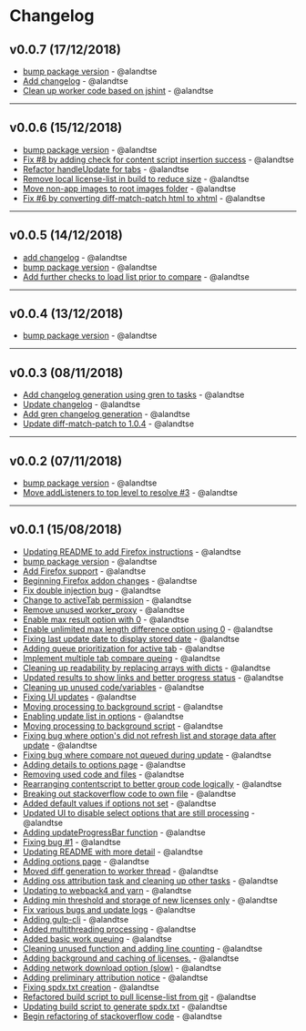 # Changelog

## v0.0.7 (17/12/2018)
- [bump package version](https://github.com/alandtse/spdx-diff/commit/7879544241faa77d03755c86dac79ae887c406ce) - @alandtse
- [Add changelog](https://github.com/alandtse/spdx-diff/commit/7dafbfd1a38bb2429c28179627386fd73247f93d) - @alandtse
- [Clean up worker code based on jshint](https://github.com/alandtse/spdx-diff/commit/0c3017d3fe69a262d1633a6fe3b17ec35bad563c) - @alandtse

---

## v0.0.6 (15/12/2018)
- [bump package version](https://github.com/alandtse/spdx-diff/commit/764b548ec6b4a2b7bc9f56aaa3ba99fc18259258) - @alandtse
- [Fix #8 by adding check for content script insertion success](https://github.com/alandtse/spdx-diff/commit/e73071dfce0a245c7b711d928cbc4aa89321768a) - @alandtse
- [Refactor handleUpdate for tabs](https://github.com/alandtse/spdx-diff/commit/fcdbe90ba2dbe6ac7f0d0d6aacbd02fcd76fa659) - @alandtse
- [Remove local license-list in build to reduce size](https://github.com/alandtse/spdx-diff/commit/892473340a23d6a81b6bc2a201edbe72cc9d9428) - @alandtse
- [Move non-app images to root images folder](https://github.com/alandtse/spdx-diff/commit/1fe8e73a66ba08c64597c13a7877cf53864b5f22) - @alandtse
- [Fix #6 by converting diff-match-patch html to xhtml](https://github.com/alandtse/spdx-diff/commit/f494833593768a722494f02e8bea3906a97505e9) - @alandtse

---

## v0.0.5 (14/12/2018)
- [add changelog](https://github.com/alandtse/spdx-diff/commit/a2bf6815d8aeae4f1dbb9d126c82aeeb01098893) - @alandtse
- [bump package version](https://github.com/alandtse/spdx-diff/commit/5f7960f5da6aa1349ff1db8d61ea84daed5fc47a) - @alandtse
- [Add further checks to load list prior to compare](https://github.com/alandtse/spdx-diff/commit/4ef3a51cf2fa3c463ecc404da0d5fb3add5643eb) - @alandtse

---

## v0.0.4 (13/12/2018)
- [bump package version](https://github.com/alandtse/spdx-diff/commit/ae87d1a52ac6c49b040702ab89f4bfed78f70a09) - @alandtse

---

## v0.0.3 (08/11/2018)
- [Add changelog generation using gren to tasks](https://github.com/alandtse/spdx-diff/commit/39de01e47974b7924eb812240309891e791cef41) - @alandtse
- [Update changelog](https://github.com/alandtse/spdx-diff/commit/05a3799e188995c2f8cb1de09d6d84e4e0841155) - @alandtse
- [Add gren changelog generation](https://github.com/alandtse/spdx-diff/commit/f07bb8d376e3ee53a00b34abd83652abdf80cb7b) - @alandtse
- [Update diff-match-patch to 1.0.4](https://github.com/alandtse/spdx-diff/commit/28c50fd3b637f93581b257978bc4cd4db7eee6c4) - @alandtse

---

## v0.0.2 (07/11/2018)
- [bump package version](https://github.com/alandtse/spdx-diff/commit/33529dfd54ee3725004a9e4ad7c9ece2a309b68f) - @alandtse
- [Move addListeners to top level to resolve #3](https://github.com/alandtse/spdx-diff/commit/555da1c90c5d8b8ebca62639edcdc33f921575e6) - @alandtse

---

## v0.0.1 (15/08/2018)
- [Updating README to add Firefox instructions](https://github.com/alandtse/spdx-diff/commit/3085e495909da2f19423c9500b922c318ca28435) - @alandtse
- [bump package version](https://github.com/alandtse/spdx-diff/commit/18551e64520ce5abe13a11ad867fa6e70e32d2a3) - @alandtse
- [Add Firefox support](https://github.com/alandtse/spdx-diff/commit/4451b2a9df35a235f1353fc0521cff2c94396b87) - @alandtse
- [Beginning Firefox addon changes](https://github.com/alandtse/spdx-diff/commit/1c34f78be38ebc3e946924ced749a3de756f3f55) - @alandtse
- [Fix double injection bug](https://github.com/alandtse/spdx-diff/commit/3db9922e72b14983d725dba964789cf7327dee09) - @alandtse
- [Change to activeTab permission](https://github.com/alandtse/spdx-diff/commit/ae60e3e65a6529f565789971e16131b81a2fe7dd) - @alandtse
- [Remove unused worker_proxy](https://github.com/alandtse/spdx-diff/commit/a4ea3395f166e0b7b3f63633ffcc869bf60ddd8b) - @alandtse
- [Enable max result option with 0](https://github.com/alandtse/spdx-diff/commit/036b3b0a2b956d140fa0145bd9b95c0688e360d7) - @alandtse
- [Enable unlimited max length difference option using 0](https://github.com/alandtse/spdx-diff/commit/6151ceeba7e05a632d2cb059f37d412399f3bc5a) - @alandtse
- [Fixing last update date to display stored date](https://github.com/alandtse/spdx-diff/commit/c67ab6067c31c92a66317b9f62fc5987230054c9) - @alandtse
- [Adding queue prioritization for active tab](https://github.com/alandtse/spdx-diff/commit/05de6e523934a1114776264dd550d082c418a08e) - @alandtse
- [Implement multiple tab compare queing](https://github.com/alandtse/spdx-diff/commit/8648875ede7e61371a955a906cdcbd1674240b67) - @alandtse
- [Cleaning up readability by replacing arrays with dicts](https://github.com/alandtse/spdx-diff/commit/4c98c5afcc58f254a38d7c4996e92535ad711677) - @alandtse
- [Updated results to show links and better progress status](https://github.com/alandtse/spdx-diff/commit/2682ccc2f6bb5e62b5323de1e973acdb1420cb21) - @alandtse
- [Cleaning up unused code/variables](https://github.com/alandtse/spdx-diff/commit/a59b602e5eb06278639b8ead39f35ce8c59404ab) - @alandtse
- [Fixing UI updates](https://github.com/alandtse/spdx-diff/commit/20cfe17fbfbc37ad2c4bc5fd89e836cf21f9675a) - @alandtse
- [Moving processing to background script](https://github.com/alandtse/spdx-diff/commit/f0b7a0c747cc0b57ccef31da3df8b46dd3c73055) - @alandtse
- [Enabling update list in options](https://github.com/alandtse/spdx-diff/commit/eacbf8cdc0c2bb5ed1c47c01b906945d83d6cf71) - @alandtse
- [Moving processing to background script](https://github.com/alandtse/spdx-diff/commit/f51c6ec4a5ca62291b84db6416d6508b36193346) - @alandtse
- [Fixing bug where option's did not refresh list and storage data after update](https://github.com/alandtse/spdx-diff/commit/06d69dfda08637cfc955443a0c67acf1ee504ab2) - @alandtse
- [Fixing bug where compare not queued during update](https://github.com/alandtse/spdx-diff/commit/3631f9f23fc7de78ffd8e90b11d2c1980046fe8b) - @alandtse
- [Adding details to options page](https://github.com/alandtse/spdx-diff/commit/d60841aac7ce191c684eb54e7b6ec6b3d82bab71) - @alandtse
- [Removing used code and files](https://github.com/alandtse/spdx-diff/commit/c899ae2febaa356a5f2eeff67e7a09090e31ac02) - @alandtse
- [Rearranging contentscript to better group code logically](https://github.com/alandtse/spdx-diff/commit/266d5d30164ce967ac45df8fc73e740357b8a648) - @alandtse
- [Breaking out stackoverflow code to own file](https://github.com/alandtse/spdx-diff/commit/2c4941f02bd8b5fede2110466d33cc8f3851176c) - @alandtse
- [Added default values if options not set](https://github.com/alandtse/spdx-diff/commit/fd3d4cda3d5c6c1d53616908e021b889f568cc02) - @alandtse
- [Updated UI to disable select options that are still processing](https://github.com/alandtse/spdx-diff/commit/161a8f92af283757b5fc8331424728657201126e) - @alandtse
- [Adding updateProgressBar function](https://github.com/alandtse/spdx-diff/commit/0d6892c909bec702eb7f6dba64787b53c0ae1ec1) - @alandtse
- [Fixing bug #1](https://github.com/alandtse/spdx-diff/commit/cbed779691305176c4eac6a0b77ddb67e9bd849a) - @alandtse
- [Updating README with more detail](https://github.com/alandtse/spdx-diff/commit/709540c5db6cdf68839004493fa0b1764be5ff43) - @alandtse
- [Adding options page](https://github.com/alandtse/spdx-diff/commit/d0e0fc79554dfb395c880cb720785e93693a92b6) - @alandtse
- [Moved diff generation to worker thread](https://github.com/alandtse/spdx-diff/commit/a547a11ccc0e4d47b49d2638fe40540ae585e038) - @alandtse
- [Adding oss attribution task and cleaning up other tasks](https://github.com/alandtse/spdx-diff/commit/4d19471c5ff39889f39d1b0c05c07ef51888b8a6) - @alandtse
- [Updating to webpack4 and yarn](https://github.com/alandtse/spdx-diff/commit/a447d4159b570d89421727e65f71c377a22d6d71) - @alandtse
- [Adding min threshold and storage of new licenses only](https://github.com/alandtse/spdx-diff/commit/7fd838f712c2ccd500b2af3bd3b1de6401dafd51) - @alandtse
- [Fix various bugs and update logs](https://github.com/alandtse/spdx-diff/commit/2aeba0cdddb38ebf2ddf6ab0f6fd70a6022e9403) - @alandtse
- [Adding gulp-cli](https://github.com/alandtse/spdx-diff/commit/07f0241edbb534ec53c44a3e06f2f036a154c3ae) - @alandtse
- [Added multithreading processing](https://github.com/alandtse/spdx-diff/commit/dad38f611309f65c87262bb9ce46ebce51be8e54) - @alandtse
- [Added basic work queuing](https://github.com/alandtse/spdx-diff/commit/9124044fc9353a6cf46434d58bc1dd15e39ddf89) - @alandtse
- [Cleaning unused function and adding line counting](https://github.com/alandtse/spdx-diff/commit/86d259032a9f99016f6635bd5bb5749f0919cc54) - @alandtse
- [Adding background and caching of licenses.](https://github.com/alandtse/spdx-diff/commit/a64744f853a37f442c76835a17ec5899f04d04f9) - @alandtse
- [Adding network download option (slow)](https://github.com/alandtse/spdx-diff/commit/0ae0916315280b5382d66805ce76fc27341cbf0e) - @alandtse
- [Adding preliminary attribution notice](https://github.com/alandtse/spdx-diff/commit/481b6ba420c07bd52c2ed75d9aa38affdebc7130) - @alandtse
- [Fixing spdx.txt creation](https://github.com/alandtse/spdx-diff/commit/cc7dde3b11d58a445e68c8dbeb8b37d42a2e8012) - @alandtse
- [Refactored build script to pull license-list from git](https://github.com/alandtse/spdx-diff/commit/5de0f711c405eefc526e38222c3ea0bc44300a68) - @alandtse
- [Updating build script to generate spdx.txt](https://github.com/alandtse/spdx-diff/commit/b8d0bb3e989fe0aabcd10856aa9bfa0014d41bcd) - @alandtse
- [Begin refactoring of stackoverflow code](https://github.com/alandtse/spdx-diff/commit/9170a5f79334fecd81a6f43d3160b2658bdb8167) - @alandtse
